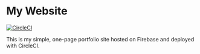 # My Website

[![CircleCI](https://circleci.com/gh/benshope/ben_shope.svg?style=svg)](https://circleci.com/gh/benshope/ben_shope)

This is my simple, one-page portfolio site hosted on Firebase and deployed with CircleCI.
